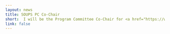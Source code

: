```yaml
---
layout: news
title: SOUPS PC Co-Chair
short:  I will be the Program Committee Co-Chair for <a href="https://www.usenix.org/conference/soups2022">SOUPS</a> 2022 along with Manya Sleeper, and SOUPS 2023 along with Katharina Krombholtz
link: false
---
```


